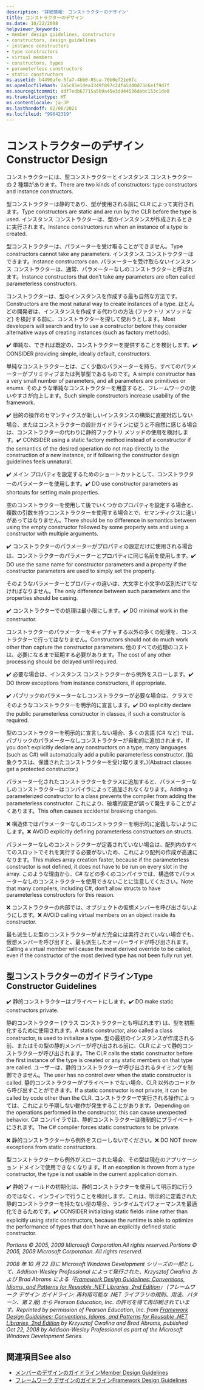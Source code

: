 ```yaml
---
description: '詳細情報: コンストラクターのデザイン'
title: コンストラクターのデザイン
ms.date: 10/22/2008
helpviewer_keywords:
- member design guidelines, constructors
- constructors, design guidelines
- instance constructors
- type constructors
- virtual members
- constructors, types
- parameterless constructors
- static constructors
ms.assetid: b4496afe-5fa7-4bb0-85ca-70b0ef21e6fc
ms.openlocfilehash: 2a5c85e1dea3349f897c24fa5d40d73c6e1f9d7f
ms.sourcegitcommit: ddf7edb67715a5b9a45e3dd44536dabc153c1de0
ms.translationtype: HT
ms.contentlocale: ja-JP
ms.lasthandoff: 02/06/2021
ms.locfileid: "99642319"
---
```

# <a name="constructor-design"></a><span data-ttu-id="00c9a-103">コンストラクターのデザイン</span><span class="sxs-lookup"><span data-stu-id="00c9a-103">Constructor Design</span></span>

<span data-ttu-id="00c9a-104">コンストラクターには、型コンストラクターとインスタンス コンストラクターの 2 種類があります。</span><span class="sxs-lookup"><span data-stu-id="00c9a-104">There are two kinds of constructors: type constructors and instance constructors.</span></span>

<span data-ttu-id="00c9a-105">型コンストラクターは静的であり、型が使用される前に CLR によって実行されます。</span><span class="sxs-lookup"><span data-stu-id="00c9a-105">Type constructors are static and are run by the CLR before the type is used.</span></span> <span data-ttu-id="00c9a-106">インスタンス コンストラクターは、型のインスタンスが作成されるときに実行されます。</span><span class="sxs-lookup"><span data-stu-id="00c9a-106">Instance constructors run when an instance of a type is created.</span></span>

<span data-ttu-id="00c9a-107">型コンストラクターは、パラメーターを受け取ることができません。</span><span class="sxs-lookup"><span data-stu-id="00c9a-107">Type constructors cannot take any parameters.</span></span> <span data-ttu-id="00c9a-108">インスタンス コンストラクターはできます。</span><span class="sxs-lookup"><span data-stu-id="00c9a-108">Instance constructors can.</span></span> <span data-ttu-id="00c9a-109">パラメーターを受け取らないインスタンス コンストラクターは、通常、パラメーターなしのコンストラクターと呼ばれます。</span><span class="sxs-lookup"><span data-stu-id="00c9a-109">Instance constructors that don’t take any parameters are often called parameterless constructors.</span></span>

<span data-ttu-id="00c9a-110">コンストラクターは、型のインスタンスを作成する最も自然な方法です。</span><span class="sxs-lookup"><span data-stu-id="00c9a-110">Constructors are the most natural way to create instances of a type.</span></span> <span data-ttu-id="00c9a-111">ほとんどの開発者は、インスタンスを作成する代わりの方法 (ファクトリ メソッドなど) を検討する前に、コンストラクターを探して使おうとします。</span><span class="sxs-lookup"><span data-stu-id="00c9a-111">Most developers will search and try to use a constructor before they consider alternative ways of creating instances (such as factory methods).</span></span>

<span data-ttu-id="00c9a-112">✔️ 単純な、できれば既定の、コンストラクターを提供することを検討します。</span><span class="sxs-lookup"><span data-stu-id="00c9a-112">✔️ CONSIDER providing simple, ideally default, constructors.</span></span>

<span data-ttu-id="00c9a-113">単純なコンストラクターとは、ごく少数のパラメーターを持ち、すべてのパラメーターがプリミティブまたは列挙型であるものです。</span><span class="sxs-lookup"><span data-stu-id="00c9a-113">A simple constructor has a very small number of parameters, and all parameters are primitives or enums.</span></span> <span data-ttu-id="00c9a-114">そのような単純なコンストラクターを用意すると、フレームワークの使いやすさが向上します。</span><span class="sxs-lookup"><span data-stu-id="00c9a-114">Such simple constructors increase usability of the framework.</span></span>

<span data-ttu-id="00c9a-115">✔️ 目的の操作のセマンティクスが新しいインスタンスの構築に直接対応しない場合、またはコンストラクターの設計ガイドラインに従うと不自然に感じる場合は、コンストラクターの代わりに静的ファクトリ メソッドの使用を検討します。</span><span class="sxs-lookup"><span data-stu-id="00c9a-115">✔️ CONSIDER using a static factory method instead of a constructor if the semantics of the desired operation do not map directly to the construction of a new instance, or if following the constructor design guidelines feels unnatural.</span></span>

<span data-ttu-id="00c9a-116">✔️ メイン プロパティを設定するためのショートカットとして、コンストラクターのパラメーターを使用します。</span><span class="sxs-lookup"><span data-stu-id="00c9a-116">✔️ DO use constructor parameters as shortcuts for setting main properties.</span></span>

<span data-ttu-id="00c9a-117">空のコンストラクターを使用して後でいくつかのプロパティを設定する場合と、複数の引数を持つコンストラクターを使用する場合とで、セマンティクスに違いがあってはなりません。</span><span class="sxs-lookup"><span data-stu-id="00c9a-117">There should be no difference in semantics between using the empty constructor followed by some property sets and using a constructor with multiple arguments.</span></span>

<span data-ttu-id="00c9a-118">✔️ コンストラクターのパラメーターがプロパティの設定だけに使用される場合は、コンストラクターのパラメーターとプロパティに同じ名前を使用します。</span><span class="sxs-lookup"><span data-stu-id="00c9a-118">✔️ DO use the same name for constructor parameters and a property if the constructor parameters are used to simply set the property.</span></span>

<span data-ttu-id="00c9a-119">そのようなパラメーターとプロパティの違いは、大文字と小文字の区別だけでなければなりません。</span><span class="sxs-lookup"><span data-stu-id="00c9a-119">The only difference between such parameters and the properties should be casing.</span></span>

<span data-ttu-id="00c9a-120">✔️ コンストラクターでの処理は最小限にします。</span><span class="sxs-lookup"><span data-stu-id="00c9a-120">✔️ DO minimal work in the constructor.</span></span>

<span data-ttu-id="00c9a-121">コンストラクターのパラメーターをキャプチャする以外の多くの処理を、コンストラクターで行ってはなりません。</span><span class="sxs-lookup"><span data-stu-id="00c9a-121">Constructors should not do much work other than capture the constructor parameters.</span></span> <span data-ttu-id="00c9a-122">他のすべての処理のコストは、必要になるまで延期する必要があります。</span><span class="sxs-lookup"><span data-stu-id="00c9a-122">The cost of any other processing should be delayed until required.</span></span>

<span data-ttu-id="00c9a-123">✔️ 必要な場合は、インスタンス コンストラクターから例外をスローします。</span><span class="sxs-lookup"><span data-stu-id="00c9a-123">✔️ DO throw exceptions from instance constructors, if appropriate.</span></span>

<span data-ttu-id="00c9a-124">✔️ パブリックのパラメーターなしコンストラクターが必要な場合は、クラスでそのようなコンストラクターを明示的に宣言します。</span><span class="sxs-lookup"><span data-stu-id="00c9a-124">✔️ DO explicitly declare the public parameterless constructor in classes, if such a constructor is required.</span></span>

<span data-ttu-id="00c9a-125">型のコンストラクターを明示的に宣言しない場合、多くの言語 (C# など) では、パブリックのパラメーターなしコンストラクターが自動的に追加されます。</span><span class="sxs-lookup"><span data-stu-id="00c9a-125">If you don’t explicitly declare any constructors on a type, many languages (such as C#) will automatically add a public parameterless constructor.</span></span> <span data-ttu-id="00c9a-126">(抽象クラスは、保護されたコンストラクターを受け取ります。)</span><span class="sxs-lookup"><span data-stu-id="00c9a-126">(Abstract classes get a protected constructor.)</span></span>

<span data-ttu-id="00c9a-127">パラメーター化されたコンストラクターをクラスに追加すると、パラメーターなしのコンストラクターはコンパイラによって追加されなくなります。</span><span class="sxs-lookup"><span data-stu-id="00c9a-127">Adding a parameterized constructor to a class prevents the compiler from adding the parameterless constructor.</span></span> <span data-ttu-id="00c9a-128">これにより、破壊的変更が誤って発生することがよくあります。</span><span class="sxs-lookup"><span data-stu-id="00c9a-128">This often causes accidental breaking changes.</span></span>

<span data-ttu-id="00c9a-129">❌ 構造体ではパラメーターなしのコンストラクターを明示的に定義しないようにします。</span><span class="sxs-lookup"><span data-stu-id="00c9a-129">❌ AVOID explicitly defining parameterless constructors on structs.</span></span>

<span data-ttu-id="00c9a-130">パラメーターなしのコンストラクターが定義されていない場合は、配列内のすべてのスロットでそれを実行する必要がないため、これにより配列の作成が高速になります。</span><span class="sxs-lookup"><span data-stu-id="00c9a-130">This makes array creation faster, because if the parameterless constructor is not defined, it does not have to be run on every slot in the array.</span></span> <span data-ttu-id="00c9a-131">このような理由から、C# などの多くのコンパイラでは、構造体でパラメーターなしのコンストラクターを使用できないことに注意してください。</span><span class="sxs-lookup"><span data-stu-id="00c9a-131">Note that many compilers, including C#, don’t allow structs to have parameterless constructors for this reason.</span></span>

<span data-ttu-id="00c9a-132">❌ コンストラクターの内部では、オブジェクトの仮想メンバーを呼び出さないようにします。</span><span class="sxs-lookup"><span data-stu-id="00c9a-132">❌ AVOID calling virtual members on an object inside its constructor.</span></span>

<span data-ttu-id="00c9a-133">最も派生した型のコンストラクターがまだ完全には実行されていない場合でも、仮想メンバーを呼び出すと、最も派生したオーバーライドが呼び出されます。</span><span class="sxs-lookup"><span data-stu-id="00c9a-133">Calling a virtual member will cause the most derived override to be called, even if the constructor of the most derived type has not been fully run yet.</span></span>

## <a name="type-constructor-guidelines"></a><span data-ttu-id="00c9a-134">型コンストラクターのガイドライン</span><span class="sxs-lookup"><span data-stu-id="00c9a-134">Type Constructor Guidelines</span></span>

<span data-ttu-id="00c9a-135">✔️ 静的コンストラクターはプライベートにします。</span><span class="sxs-lookup"><span data-stu-id="00c9a-135">✔️ DO make static constructors private.</span></span>

<span data-ttu-id="00c9a-136">静的コンストラクター (クラス コンストラクターとも呼ばれます) は、型を初期化するために使用されます。</span><span class="sxs-lookup"><span data-stu-id="00c9a-136">A static constructor, also called a class constructor, is used to initialize a type.</span></span> <span data-ttu-id="00c9a-137">型の最初のインスタンスが作成される前、またはその型の静的メンバーが呼び出される前に、CLR によって静的コンストラクターが呼び出されます。</span><span class="sxs-lookup"><span data-stu-id="00c9a-137">The CLR calls the static constructor before the first instance of the type is created or any static members on that type are called.</span></span> <span data-ttu-id="00c9a-138">ユーザーは、静的コンストラクターが呼び出されるタイミングを制御できません。</span><span class="sxs-lookup"><span data-stu-id="00c9a-138">The user has no control over when the static constructor is called.</span></span> <span data-ttu-id="00c9a-139">静的コンストラクターがプライベートでない場合、CLR 以外のコードから呼び出すことができます。</span><span class="sxs-lookup"><span data-stu-id="00c9a-139">If a static constructor is not private, it can be called by code other than the CLR.</span></span> <span data-ttu-id="00c9a-140">コンストラクターで実行される操作によっては、これにより予期しない動作が発生することがあります。</span><span class="sxs-lookup"><span data-stu-id="00c9a-140">Depending on the operations performed in the constructor, this can cause unexpected behavior.</span></span> <span data-ttu-id="00c9a-141">C# コンパイラでは、静的コンストラクターは強制的にプライベートにされます。</span><span class="sxs-lookup"><span data-stu-id="00c9a-141">The C# compiler forces static constructors to be private.</span></span>

<span data-ttu-id="00c9a-142">❌ 静的コンストラクターから例外をスローしないでください。</span><span class="sxs-lookup"><span data-stu-id="00c9a-142">❌ DO NOT throw exceptions from static constructors.</span></span>

<span data-ttu-id="00c9a-143">型コンストラクターから例外がスローされた場合、その型は現在のアプリケーション ドメインで使用できなくなります。</span><span class="sxs-lookup"><span data-stu-id="00c9a-143">If an exception is thrown from a type constructor, the type is not usable in the current application domain.</span></span>

<span data-ttu-id="00c9a-144">✔️ 静的フィールドの初期化は、静的コンストラクターを使用して明示的に行うのではなく、インラインで行うことを検討します。これは、明示的に定義された静的コンストラクターを持たない型の場合、ランタイムでパフォーマンスを最適化できるためです。</span><span class="sxs-lookup"><span data-stu-id="00c9a-144">✔️ CONSIDER initializing static fields inline rather than explicitly using static constructors, because the runtime is able to optimize the performance of types that don’t have an explicitly defined static constructor.</span></span>

<span data-ttu-id="00c9a-145">*Portions © 2005, 2009 Microsoft Corporation.All rights reserved.*</span><span class="sxs-lookup"><span data-stu-id="00c9a-145">*Portions © 2005, 2009 Microsoft Corporation. All rights reserved.*</span></span>

<span data-ttu-id="00c9a-146">*2008 年 10 月 22 日に Microsoft Windows Development シリーズの一部として、Addison-Wesley Professional によって発行された、Krzysztof Cwalina および Brad Abrams による「[Framework Design Guidelines: Conventions, Idioms, and Patterns for Reusable .NET Libraries, 2nd Edition](https://www.informit.com/store/framework-design-guidelines-conventions-idioms-and-9780321545619)」 (フレームワーク デザイン ガイドライン: 再利用可能な .NET ライブラリの規則、用法、パターン、第 2 版) から Pearson Education, Inc. の許可を得て再印刷されています。*</span><span class="sxs-lookup"><span data-stu-id="00c9a-146">*Reprinted by permission of Pearson Education, Inc. from [Framework Design Guidelines: Conventions, Idioms, and Patterns for Reusable .NET Libraries, 2nd Edition](https://www.informit.com/store/framework-design-guidelines-conventions-idioms-and-9780321545619) by Krzysztof Cwalina and Brad Abrams, published Oct 22, 2008 by Addison-Wesley Professional as part of the Microsoft Windows Development Series.*</span></span>

## <a name="see-also"></a><span data-ttu-id="00c9a-147">関連項目</span><span class="sxs-lookup"><span data-stu-id="00c9a-147">See also</span></span>

- [<span data-ttu-id="00c9a-148">メンバーのデザインのガイドライン</span><span class="sxs-lookup"><span data-stu-id="00c9a-148">Member Design Guidelines</span></span>](member.md)
- [<span data-ttu-id="00c9a-149">フレームワーク デザインのガイドライン</span><span class="sxs-lookup"><span data-stu-id="00c9a-149">Framework Design Guidelines</span></span>](index.md)
